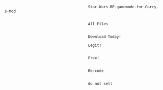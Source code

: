                                           Star-Wars-RP-gamemode-for-Garry-s-Mod
                                          
                                          
                                          All Files
                                          
                                          
                                          Download Today! 
                                          
                                          Legit! 
                                          
                                          
                                          Free! 
                                          
                                          
                                          Re-code
                                          
                                          
                                          do not sell
                                          
